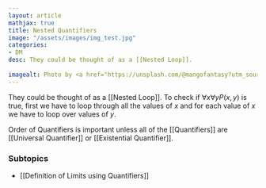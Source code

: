 ```yaml
---
layout: article
mathjax: true
title: Nested Quantifiers
image: "/assets/images/img_test.jpg"
categories:
- DM
desc: They could be thought of as a [[Nested Loop]].
 
imagealt: Photo by <a href="https://unsplash.com/@mangofantasy?utm_source=unsplash&utm_medium=referral&utm_content=creditCopyText">Tim Johnson</a> on <a href="https://unsplash.com/s/photos/logic?utm_source=unsplash&utm_medium=referral&utm_content=creditCopyText">Unsplash</a>
---
```

They could be thought of as a [[Nested Loop]].
To check if $\forall x \forall y P(x, y)$ is true, first we have to loop through all the values of $x$ and for each value of $x$ we have to loop over values of $y$.

Order of Quantifiers is important unless all of the [[Quantifiers]] are [[Universal Quantifier]] or [[Existential Quantifier]].

### Subtopics
- [[Definition of Limits using Quantifiers]]

